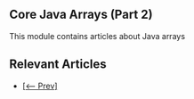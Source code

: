 ## Core Java Arrays (Part 2)

This module contains articles about Java arrays

## Relevant Articles

- [[<-- Prev]](/core-java-modules/core-java-arrays)
